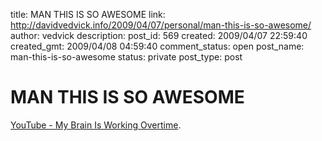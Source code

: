 title: MAN THIS IS SO AWESOME
link: http://davidvedvick.info/2009/04/07/personal/man-this-is-so-awesome/
author: vedvick
description: 
post_id: 569
created: 2009/04/07 22:59:40
created_gmt: 2009/04/08 04:59:40
comment_status: open
post_name: man-this-is-so-awesome
status: private
post_type: post

# MAN THIS IS SO AWESOME

[YouTube - My Brain Is Working Overtime](http://www.youtube.com/watch?v=mtxnRT0IaXg).